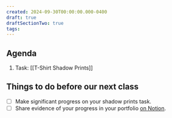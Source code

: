 ```yaml
---
created: 2024-09-30T00:00:00.000-0400
draft: true
draftSectionTwo: true
tags:
---
```

## Agenda
1. Task: [[T-Shirt Shadow Prints]]
## Things to do before our next class
- [ ] Make significant progress on your shadow prints task.
- [ ] Share evidence of your progress in your portfolio [on Notion](https://notion.so).